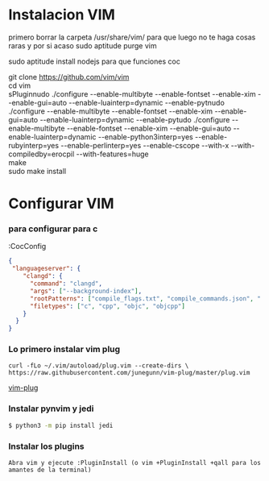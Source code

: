 # Instalacion VIM 

primero borrar la carpeta /usr/share/vim/ para que luego no te haga cosas raras
y por si acaso sudo aptitude purge vim

sudo aptitude install nodejs para que funciones coc

git clone https://github.com/vim/vim  
cd vim  
sPluginnudo ./configure --enable-multibyte --enable-fontset --enable-xim --enable-gui=auto --enable-luainterp=dynamic --enable-pytnudo ./configure --enable-multibyte --enable-fontset --enable-xim --enable-gui=auto --enable-luainterp=dynamic --enable-pytudo ./configure --enable-multibyte --enable-fontset --enable-xim --enable-gui=auto --enable-luainterp=dynamic --enable-python3interp=yes --enable-rubyinterp=yes --enable-perlinterp=yes --enable-cscope  --with-x --with-compiledby=erocpil --with-features=huge  
make  
sudo make install

# Configurar VIM
### para configurar para c
:CocConfig<CR>
```json
{
 "languageserver": {
    "clangd": {
      "command": "clangd",
      "args": ["--background-index"],
      "rootPatterns": ["compile_flags.txt", "compile_commands.json", ".vim/", ".git/", ".hg/"],
      "filetypes": ["c", "cpp", "objc", "objcpp"]
    }
  }
}
```

### Lo primero instalar vim plug
`curl -fLo ~/.vim/autoload/plug.vim --create-dirs \
https://raw.githubusercontent.com/junegunn/vim-plug/master/plug.vim`

[vim-plug](https://github.com/junegunn/vim-plug)

### Instalar pynvim y jedi
``` bash
$ python3 -m pip install jedi
```

### Instalar los plugins
`Abra vim y ejecute :PluginInstall (o vim +PluginInstall +qall para los amantes de la terminal)`
